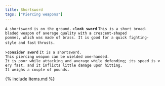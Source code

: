 ```yaml
---
title: Shortsword
tags: ["Piercing weapons"]
---
```

`A shortsword is on the ground.`
`>`**`look sword`**
`This is a short broad-bladed weapon of average quality with a crescent-shaped`
`pommel, which was made of brass. It is good for a quick fighting-style and fast`
`thrusts. `

`>`**`consider sword`**
`It is a shortsword.`
`This piercing weapon can be wielded one-handed.`
`It is poor while attacking and average while defending; its speed is very fast, and it inflicts little damage upon hitting.`
`It weighs a couple of pounds.`

{% include Items.md %}

